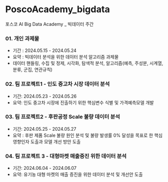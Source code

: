 # PoscoAcademy_bigdata
포스코 AI Big Data Academy _ 빅데이터 주간

### 01. 개인 과제물
- 기간 : 2024.05.15 - 2024.05.24
- 요약 : 빅데이터 분석을 위한 데이터 분석 알고리즘 과제물
- 데이터 핸들링, 수집 및 정제, 시각화, 탐색적 분석, 알고리즘(예측, 주성분, 시계열, 분류, 군집, 연관규칙)

### 02. 팀 프로젝트1 - 인도 중고차 시장 데이터 분석
- 기간: 2024.05.23 - 2024.05.26
- 요약: 인도 중고차 시장에 진출하기 위한 핵심변수 식별 및 가격예측모델 개발
  
### 03. 팀 프로젝트2 - 후판공정 Scale 불량 데이터 분석
- 기간: 2024.05.25 - 2024.05.27
- 요약 : 후판 제품 Scale 불량 원인 분석 및 불량 발생률 0% 달성을 목표로 한 핵심영향인자 도출과 모델 개선 방안 도출
  
### 04. 팀 프로젝트 3 - 대형마켓 매출증진 위한 데이터 분석
- 기간: 2024.06.04 - 2024.06.07
- 요약: 유기농 대형 마켓의 매출 증진을 위한 데이터 분석 및 개선안 도출
